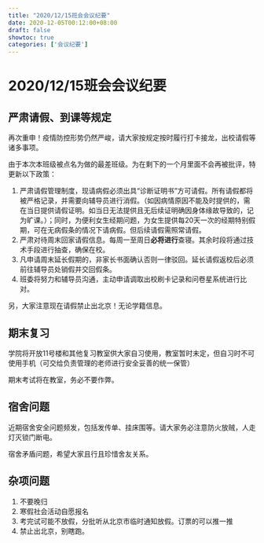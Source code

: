 ```yaml
---
title: "2020/12/15班会会议纪要"
date: 2020-12-05T00:12:00+08:00
draft: false
showtoc: true
categories: ['会议纪要']
---
```

# 2020/12/15班会会议纪要

## **严肃请假、到课等规定**

再次重申！疫情防控形势仍然严峻，请大家按规定按时履行打卡接龙，出校请假等诸多事项。

由于本次本班级被点名为做的最差班级。为在剩下的一个月里面不会再被批评，特更新以下政策：

1. 严肃请假管理制度，现请病假必须出具“诊断证明书”方可请假。所有请假都将被严格记录，并需要向辅导员进行消假。（如因病情原因不能及时提供的，需在当日提供请假证明。如当日无法提供且无后续证明确因身体缘故导致的，记为旷课。）；同时，为便利女生经期问题，为女生提供每20天一次的经期特别假期，可在无病假条的情况下请病假。但后续请假需照常请假。
2. 严肃对待周末回家请假信息。每周一至周日**必将进行**查寝。其余时段将通过技术手段进行抽查，确保在校。
3. 凡申请周末延长假期的，非家长书面确认否则一律驳回。延长请假返校后必须前往辅导员处销假并交回假条。
4. 班委将努力和辅导员沟通，主动申请调取出校刷卡记录和问卷星系统进行比对。

另，大家注意现在请假禁止出北京！无论学籍信息。

## 期末复习

学院将开放11号楼和其他复习教室供大家自习使用，教室暂时未定，但自习时不可使用手机（可交给负责管理的老师进行安全妥善的统一保管）

期末考试将在教室，务必不要作弊。

## 宿舍问题

近期宿舍安全问题频发，包括发传单、挂床围等。请大家务必注意防火放贼，人走灯灭锁门断电。

宿舍矛盾问题，希望大家且行且珍惜舍友关系。

## 杂项问题

1. 不要晚归
2. 寒假社会活动自愿报名
3. 考完试可能不放假，分批听从北京市临时通知放假。订票的可以推一推
4. 禁止出北京，别瞎跑。